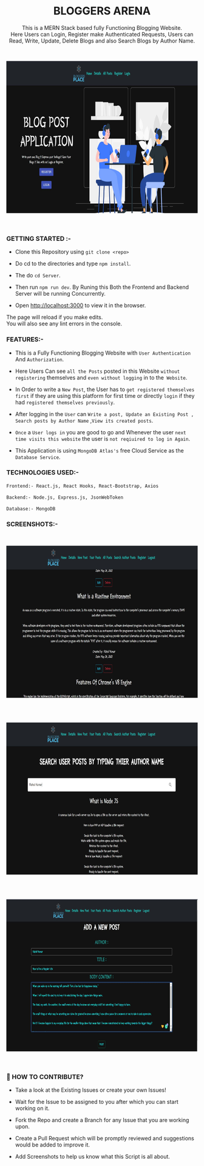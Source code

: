 <br />
<p align="center">
  
  <h1 align="center">BLOGGERS ARENA</h3>

  <p align="center">
    This is a MERN Stack based fully Functioning Blogging Website.
   <br>
   Here Users can Login, Register make Authenticated Requests, Users can Read, Write, Update, Delete Blogs and also Search Blogs by Author Name.
    <br />
    
  </p>
</p>

<br>
  <p align="center">
<img src ="./readmeimages/img1.JPG"  width=800 height=400>  
</p>
<br>


### GETTING STARTED :-

- Clone this Repository using  `git clone <repo>`

- Do cd to the directories and type `npm install`.

- The do `cd Server`.

- Then run `npm run dev`. By Runing this Both the Frontend and Backend Server will be running Concurrently.

- Open [http://localhost:3000](http://localhost:3000) to view it in the browser.

The page will reload if you make edits.\
You will also see any lint errors in the console.


### FEATURES:-

- This is a Fully Functioning Blogging Website with `User Authentication` And `Authorization`.

- Here Users Can see `all the Posts` posted in this Website `without registering` themselves and `even without logging` in to the` Website`.

- In Order to write a `New Post`, the User has to `get registered themselves first` if they are using this platform for first time or directly `login` if they had `registered themselves previously`.

- After logging in the `User` can `Write a post, Update an Existing Post , Search posts by Author Name` ,`View its created posts`.

<!-- - While creating a `new post` `anonymous post` creations are `handled` by using the `bad-words package` of npm. Still it does not cover all the bad words but can `bypass` some of them. Its a `request` for all the `users` using this platform to `take care of the words` they use while `creating a post`. -->

- `Once` a `User logs in` you are good to go and Whenever the user `next time visits this website` the user is `not reqiuired to log in Again`.

- This Application is using `MongoDB Atlas's` free Cloud Service as the `Database Service`.


### TECHNOLOGIES USED:-
```
Frontend:- React.js, React Hooks, React-Bootstrap, Axios
```
```
Backend:- Node.js, Express.js, JsonWebToken
```
```
Database:- MongoDB
```

### SCREENSHOTS:- 

<br>
  <p align="center">
<img src ="./readmeimages/img2.JPG"  width=800 height=400>  
</p>
<br>


<br>
  <p align="center">
<img src ="./readmeimages/img3.JPG"  width=800 height=400>  
</p>
<br>


<br>
  <p align="center">
<img src ="./readmeimages/img4.JPG"  width=800 height=400>  
</p>
<br>



### 🤝 HOW TO CONTRIBUTE?

- Take a look at the Existing Issues or create your own Issues!

- Wait for the Issue to be assigned to you after which you can start working on it.

- Fork the Repo and create a Branch for any Issue that you are working upon.

- Create a Pull Request which will be promptly reviewed and suggestions would be added to improve it.

- Add Screenshots to help us know what this Script is all about.



